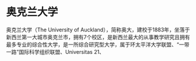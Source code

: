 # 奥克兰大学

奥克兰大学（The University of Auckland），简称奥大，建校于1883年，坐落于新西兰第一大城市奥克兰市，拥有7个校区，是新西兰最大的从事教学研究且拥有最多专业的综合性大学，是一所综合研究型大学，属于环太平洋大学联盟、“一带一路”国际科学组织联盟、Universitas 21、